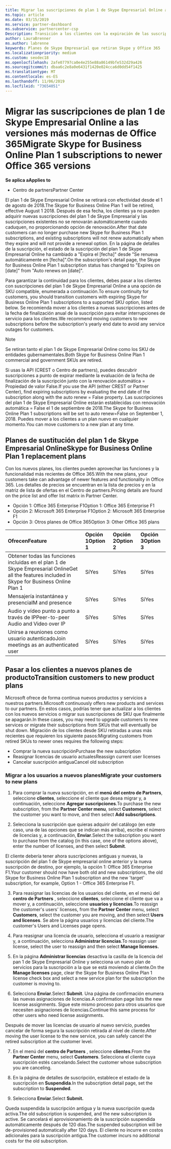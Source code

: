 ```yaml
---
title: Migrar las suscripciones de plan 1 de Skype Empresarial Online a las versiones más modernas de Office 365 | Centro de partners
ms.topic: article
ms.date: 03/15/2019
ms.service: partner-dashboard
ms.subservice: partnercenter-csp
Description: Transición a los clientes con la expiración de las suscripciones de Skype empresarial online plan 1 a una opción de SKU admitida. Se recomienda mover a los clientes a nuevas suscripciones antes de la fecha de finalización anual de la suscripción.
author: LauraBrenner
ms.author: labrenne
keywords: Planes de Skype Empresarial que retiran Skype y Office 365
ms.localizationpriority: medium
ms.custom: seodec18
ms.openlocfilehash: 2afe07797ca0e4e255e88a86149bfe532d29a426
ms.sourcegitcommit: dbaa6c2e8a0e6431f1420e024cca6d0dd54f1425
ms.translationtype: MT
ms.contentlocale: es-ES
ms.lasthandoff: 11/06/2019
ms.locfileid: "73654051"
---
```

# <a name="migrate-skype-for-business-online-plan-1-subscriptions-to-newer-office-365-versions"></a><span data-ttu-id="b57d0-105">Migrar las suscripciones de plan 1 de Skype Empresarial Online a las versiones más modernas de Office 365</span><span class="sxs-lookup"><span data-stu-id="b57d0-105">Migrate Skype for Business Online Plan 1 subscriptions to newer Office 365 versions</span></span>

<span data-ttu-id="b57d0-106">**Se aplica a**</span><span class="sxs-lookup"><span data-stu-id="b57d0-106">**Applies to**</span></span>

- <span data-ttu-id="b57d0-107">Centro de partners</span><span class="sxs-lookup"><span data-stu-id="b57d0-107">Partner Center</span></span>

<span data-ttu-id="b57d0-108">El plan 1 de Skype Empresarial Online se retirará con efectividad desde el 1 de agosto de 2018.</span><span class="sxs-lookup"><span data-stu-id="b57d0-108">The Skype for Business Online Plan 1 will be retired, effective August 1 2018.</span></span> <span data-ttu-id="b57d0-109">Después de esa fecha, los clientes ya no pueden adquirir nuevas suscripciones del plan 1 de Skype Empresarial y las suscripciones existentes no se renovarán automáticamente cuando caduquen, no proporcionando opción de renovación.</span><span class="sxs-lookup"><span data-stu-id="b57d0-109">After that date customers can no longer purchase new Skype for Business Plan 1 subscriptions, and existing subscriptions will not renew automatically when they expire and will not provide a renewal option.</span></span> <span data-ttu-id="b57d0-110">En la página de detalles de la suscripción, el estado de la suscripción del plan 1 de Skype Empresarial Online ha cambiado a "Expira el [fecha]" desde "Se renueva automáticamente en [fecha]".</span><span class="sxs-lookup"><span data-stu-id="b57d0-110">On the subscription's detail page, the Skype for Business Online Plan 1 subscription status has changed to "Expires on [date]" from "Auto renews on [date]".</span></span>  

<span data-ttu-id="b57d0-111">Para garantizar la continuidad para los clientes, debes pasar a los clientes con suscripciones del plan 1 de Skype Empresarial Online a una opción de SKU compatible, enumerada a continuación.</span><span class="sxs-lookup"><span data-stu-id="b57d0-111">To ensure continuity for customers, you should transition customers with expiring Skype for Business Online Plan 1 subscriptions to a supported SKU option, listed below.</span></span> <span data-ttu-id="b57d0-112">Se recomienda mover a los clientes a nuevas suscripciones antes de la fecha de finalización anual de la suscripción para evitar interrupciones de servicio para los clientes.</span><span class="sxs-lookup"><span data-stu-id="b57d0-112">We recommend moving customers to new subscriptions before the subscription's yearly end date to avoid any service outages for customers.</span></span> 

>[!NOTE]
><span data-ttu-id="b57d0-113">Se retiran tanto el plan 1 de Skype Empresarial Online como los SKU de entidades gubernamentales.</span><span class="sxs-lookup"><span data-stu-id="b57d0-113">Both Skype for Business Online Plan 1 commercial and government SKUs are retired.</span></span>

<span data-ttu-id="b57d0-114">Si usas la API (CREST o Centro de partners), puedes descubrir suscripciones a punto de expirar mediante la evaluación de la fecha de finalización de la suscripción junto con la renovación automática = Propiedad de valor False.</span><span class="sxs-lookup"><span data-stu-id="b57d0-114">If you use the API (either CREST or Partner Center), find expiring subscriptions by evaluating the end date of the subscription along with the auto renew = False property.</span></span> <span data-ttu-id="b57d0-115">Las suscripciones del plan 1 de Skype Empresarial Online estarán establecidas con renovación automática = False el 1 de septiembre de 2018.</span><span class="sxs-lookup"><span data-stu-id="b57d0-115">The Skype for Business Online Plan 1 subscriptions will be set to auto renew=False on September 1, 2018.</span></span> <span data-ttu-id="b57d0-116">Puedes mover a los clientes a un plan nuevo en cualquier momento.</span><span class="sxs-lookup"><span data-stu-id="b57d0-116">You can move customers to a new plan at any time.</span></span> 

## <a name="skype-for-business-online-plan-1-replacement-plans"></a><span data-ttu-id="b57d0-117">Planes de sustitución del plan 1 de Skype Empresarial Online</span><span class="sxs-lookup"><span data-stu-id="b57d0-117">Skype for Business Online Plan 1 replacement plans</span></span>

<span data-ttu-id="b57d0-118">Con los nuevos planes, los clientes pueden aprovechar las funciones y la funcionalidad más recientes de Office 365.</span><span class="sxs-lookup"><span data-stu-id="b57d0-118">With the new plans, your customers take can advantage of newer features and functionality in Office 365.</span></span> <span data-ttu-id="b57d0-119">Los detalles de precios se encuentran en la lista de precios y en la matriz de lista de ofertas en el Centro de partners.</span><span class="sxs-lookup"><span data-stu-id="b57d0-119">Pricing details are found on the price list and offer list matrix in Partner Center.</span></span> 

- <span data-ttu-id="b57d0-120">Opción 1: Office 365 Enterprise F1</span><span class="sxs-lookup"><span data-stu-id="b57d0-120">Option 1: Office 365 Enterprise F1</span></span>
- <span data-ttu-id="b57d0-121">Opción 2: Microsoft 365 Enterprise F1</span><span class="sxs-lookup"><span data-stu-id="b57d0-121">Option 2: Microsoft 365 Enterprise F1</span></span>
- <span data-ttu-id="b57d0-122">Opción 3: Otros planes de Office 365</span><span class="sxs-lookup"><span data-stu-id="b57d0-122">Option 3: Other Office 365 plans</span></span>

|<span data-ttu-id="b57d0-123">**Ofrecen**</span><span class="sxs-lookup"><span data-stu-id="b57d0-123">**Feature**</span></span>    |<span data-ttu-id="b57d0-124">**Opción 1**</span><span class="sxs-lookup"><span data-stu-id="b57d0-124">**Option 1**</span></span>   |<span data-ttu-id="b57d0-125">**Opción 2**</span><span class="sxs-lookup"><span data-stu-id="b57d0-125">**Option 2**</span></span>   |<span data-ttu-id="b57d0-126">**Opción 3**</span><span class="sxs-lookup"><span data-stu-id="b57d0-126">**Option 3**</span></span>   |
|:-----------------|:-----------------|:-------------|:------------|
|<span data-ttu-id="b57d0-127">Obtener todas las funciones incluidas en el plan 1 de Skype Empresarial Online</span><span class="sxs-lookup"><span data-stu-id="b57d0-127">Get all the features included in Skype for Business Online Plan 1</span></span>|<span data-ttu-id="b57d0-128">Sí</span><span class="sxs-lookup"><span data-stu-id="b57d0-128">Yes</span></span>   |<span data-ttu-id="b57d0-129">Sí</span><span class="sxs-lookup"><span data-stu-id="b57d0-129">Yes</span></span>   |<span data-ttu-id="b57d0-130">Sí</span><span class="sxs-lookup"><span data-stu-id="b57d0-130">Yes</span></span>   |
|<span data-ttu-id="b57d0-131">Mensajería instantánea y presencia</span><span class="sxs-lookup"><span data-stu-id="b57d0-131">IM and presence</span></span> |<span data-ttu-id="b57d0-132">Sí</span><span class="sxs-lookup"><span data-stu-id="b57d0-132">Yes</span></span>   |<span data-ttu-id="b57d0-133">Sí</span><span class="sxs-lookup"><span data-stu-id="b57d0-133">Yes</span></span>   |<span data-ttu-id="b57d0-134">Sí</span><span class="sxs-lookup"><span data-stu-id="b57d0-134">Yes</span></span>   |
|<span data-ttu-id="b57d0-135">Audio y vídeo punto a punto a través de IP</span><span class="sxs-lookup"><span data-stu-id="b57d0-135">Peer-to-peer Audio and Video over IP</span></span>|<span data-ttu-id="b57d0-136">Sí</span><span class="sxs-lookup"><span data-stu-id="b57d0-136">Yes</span></span>   |<span data-ttu-id="b57d0-137">Sí</span><span class="sxs-lookup"><span data-stu-id="b57d0-137">Yes</span></span>   |<span data-ttu-id="b57d0-138">Sí</span><span class="sxs-lookup"><span data-stu-id="b57d0-138">Yes</span></span>   
|<span data-ttu-id="b57d0-139">Unirse a reuniones como usuario autenticado</span><span class="sxs-lookup"><span data-stu-id="b57d0-139">Join meetings as an authenticated user</span></span>| <span data-ttu-id="b57d0-140">Sí</span><span class="sxs-lookup"><span data-stu-id="b57d0-140">Yes</span></span>   |<span data-ttu-id="b57d0-141">Sí</span><span class="sxs-lookup"><span data-stu-id="b57d0-141">Yes</span></span>   |<span data-ttu-id="b57d0-142">Sí</span><span class="sxs-lookup"><span data-stu-id="b57d0-142">Yes</span></span>   |

## <a name="transition-customers-to-new-product-plans"></a><span data-ttu-id="b57d0-143">Pasar a los clientes a nuevos planes de producto</span><span class="sxs-lookup"><span data-stu-id="b57d0-143">Transition customers to new product plans</span></span>

<span data-ttu-id="b57d0-144">Microsoft ofrece de forma continua nuevos productos y servicios a nuestros partners.</span><span class="sxs-lookup"><span data-stu-id="b57d0-144">Microsoft continuously offers new products and services to our partners.</span></span> <span data-ttu-id="b57d0-145">En estos casos, podrías tener que actualizar a los clientes con los nuevos servicios o migrar sus suscripciones de SKU que finalmente se apagarán.</span><span class="sxs-lookup"><span data-stu-id="b57d0-145">In these cases, you may need to upgrade customers to new services or migrate their subscriptions from SKUs that will eventually be shut down.</span></span> <span data-ttu-id="b57d0-146">Migración de los clientes desde SKU retiradas a unas más recientes que requieren los siguiente pasos:</span><span class="sxs-lookup"><span data-stu-id="b57d0-146">Migrating customers from retired SKUs to newer ones requires the following steps:</span></span>

- <span data-ttu-id="b57d0-147">Comprar la nueva suscripción</span><span class="sxs-lookup"><span data-stu-id="b57d0-147">Purchase the new subscription</span></span>
- <span data-ttu-id="b57d0-148">Reasignar licencias de usuario actuales</span><span class="sxs-lookup"><span data-stu-id="b57d0-148">Reassign current user licenses</span></span>
- <span data-ttu-id="b57d0-149">Cancelar suscripción antigua</span><span class="sxs-lookup"><span data-stu-id="b57d0-149">Cancel old subscription</span></span>

### <a name="migrate-your-customers-to-new-plans"></a><span data-ttu-id="b57d0-150">Migrar a los usuarios a nuevos planes</span><span class="sxs-lookup"><span data-stu-id="b57d0-150">Migrate your customers to new plans</span></span>

1. <span data-ttu-id="b57d0-151">Para comprar la nueva suscripción, en el **menú del centro de Partners**, seleccione **clientes**, seleccione el cliente que desea migrar y, a continuación, seleccione **Agregar suscripciones**.</span><span class="sxs-lookup"><span data-stu-id="b57d0-151">To purchase the new subscription, from the **Partner Center menu**, select **Customers**, select the customer you want to move, and then select **Add subscriptions**.</span></span>

2. <span data-ttu-id="b57d0-152">Selecciona la suscripción que quieras adquirir del catálogo (en este caso, una de las opciones que se indican más arriba), escribe el número de licencias y, a continuación, **Enviar**.</span><span class="sxs-lookup"><span data-stu-id="b57d0-152">Select the subscription you want to purchase from the catalog (in this case, one of the options above), enter the number of licenses, and then select **Submit**.</span></span> 

<span data-ttu-id="b57d0-153">El cliente debería tener ahora suscripciones antiguas y nuevas, la suscripción del plan 1 de Skype empresarial online anterior y la nueva suscripción de destino, por ejemplo, la opción 1: Office 365 Enterprise F1.</span><span class="sxs-lookup"><span data-stu-id="b57d0-153">Your customer should now have both old and new subscriptions, the old Skype for Business Online Plan 1  subscription and the new 'target' subscription, for example, Option 1 - Office 365 Enterprise F1.</span></span>

3. <span data-ttu-id="b57d0-154">Para reasignar las licencias de los usuarios del cliente, en el menú del **centro de Partners** , seleccione **clientes**, seleccione el cliente que va a mover y, a continuación, seleccione **usuarios y licencias**.</span><span class="sxs-lookup"><span data-stu-id="b57d0-154">To reassign the customer's users' licenses, from the **Partner Center** menu, select **Customers**, select the customer you are moving, and then select **Users and licenses**.</span></span> <span data-ttu-id="b57d0-155">Se abre la página usuarios y licencias del cliente.</span><span class="sxs-lookup"><span data-stu-id="b57d0-155">The customer's Users and Licenses page opens.</span></span>

4. <span data-ttu-id="b57d0-156">Para reasignar una licencia de usuario, selecciona el usuario a reasignar y, a continuación, selecciona **Administrar licencias**.</span><span class="sxs-lookup"><span data-stu-id="b57d0-156">To reassign user license, select the user to reassign and then select **Manage licenses.**</span></span>

5. <span data-ttu-id="b57d0-157">En la página **Administrar licencias** desactiva la casilla de la licencia del pan 1 de Skype Empresarial Online y selecciona un nuevo plan de servicios para la suscripción a la que se está moviendo al cliente.</span><span class="sxs-lookup"><span data-stu-id="b57d0-157">On the **Manage licenses** page, clear the Skype for Business Online Plan 1 license check box and select a new service plan for the subscription the customer is moving to.</span></span>

6. <span data-ttu-id="b57d0-158">Selecciona **Enviar**.</span><span class="sxs-lookup"><span data-stu-id="b57d0-158">Select **Submit**.</span></span> <span data-ttu-id="b57d0-159">Una página de confirmación enumera las nuevas asignaciones de licencias.</span><span class="sxs-lookup"><span data-stu-id="b57d0-159">A confirmation page lists the new license assignments.</span></span> <span data-ttu-id="b57d0-160">Sigue este mismo proceso para otros usuarios que necesiten asignaciones de licencias.</span><span class="sxs-lookup"><span data-stu-id="b57d0-160">Continue this same process for other users who need license assignments.</span></span>

<span data-ttu-id="b57d0-161">Después de mover las licencias de usuario al nuevo servicio, puedes cancelar de forma segura la suscripción retirada al nivel de cliente.</span><span class="sxs-lookup"><span data-stu-id="b57d0-161">After moving the user license to the new service, you can safely cancel the retired subscription at the customer level.</span></span>

7. <span data-ttu-id="b57d0-162">En el menú del **centro de Partners** , seleccione **clientes**.</span><span class="sxs-lookup"><span data-stu-id="b57d0-162">From the **Partner Center** menu, select **Customers**.</span></span> <span data-ttu-id="b57d0-163">Selecciona el cliente cuya suscripción estés cancelando.</span><span class="sxs-lookup"><span data-stu-id="b57d0-163">Select the customer whose subscription you are canceling.</span></span>

8. <span data-ttu-id="b57d0-164">En la página de detalles de suscripción, establece el estado de la suscripción en **Suspendida**.</span><span class="sxs-lookup"><span data-stu-id="b57d0-164">In the subscription detail page, set the subscription to **Suspended**.</span></span>

9. <span data-ttu-id="b57d0-165">Selecciona **Enviar**.</span><span class="sxs-lookup"><span data-stu-id="b57d0-165">Select **Submit.**</span></span>

<span data-ttu-id="b57d0-166">Queda suspendida la suscripción antigua y la nueva suscripción queda activa.</span><span class="sxs-lookup"><span data-stu-id="b57d0-166">The old subscription is suspended, and the new subscription is active.</span></span> <span data-ttu-id="b57d0-167">Se cancelará el aprovisionamiento de la suscripción suspendida automáticamente después de 120 días.</span><span class="sxs-lookup"><span data-stu-id="b57d0-167">The suspended subscription will be de-provisioned automatically after 120 days.</span></span> <span data-ttu-id="b57d0-168">El cliente no incurre en costos adicionales para la suscripción antigua.</span><span class="sxs-lookup"><span data-stu-id="b57d0-168">The customer incurs no additional costs for the old subscription.</span></span>

